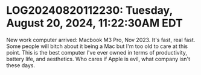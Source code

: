 # LOG20240820112230: Tuesday, August 20, 2024, 11:22:30AM EDT

New work computer arrived: Macbook M3 Pro, Nov 2023. It's fast, real fast. Some people will bitch about it being a Mac but I'm too old to care at this point. This is the best computer I've ever owned in terms of productivity, battery life, and aesthetics. Who cares if Apple is evil, what company isn't these days.
